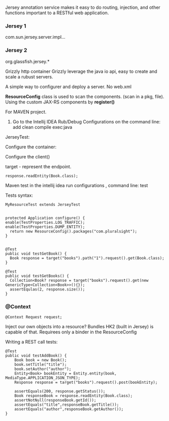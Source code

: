 Jersey annotation service makes it easy to do routing, injection, and other functions important to a RESTful web application.


### Jersey 1

com.sun.jersey.server.impl...

### Jersey 2

org.glassfish.jersey.*


Grizzly http container
Grizzly leverage the java io api, easy to create and scale a rubust servers.

A simple way to configurer and deploy a server.
No web.xml


**ResourceConfig** class is used to scan the components. (scan in a pkg, file).
Using the custom JAX-RS components by **register()**

For MAVEN project.
1. Go to the Intellij IDEA
Rub/Debug Configurations
on the command line: add clean compile exec:java


JerseyTest:

Configure the container:


Configure the client()

target - represent the endpoint.

    response.readEntity(Book.class);

Maven test in the intellij idea
run configurations , command line: test

Tests syntax:

    MyResourceTest extends JerseyTest


    protected Application configure() {
    enable(TestProperties.LOG_TRAFFIC);
    enable(TestProperties.DUMP_ENTITY);
      return new ResourceConfig().packages("com.pluralsight");
    }


    @Test
    public void testGetBook() {
      Book response = target("books").path("1").request().get(Book.class);
    }

    @Test
    public void testGetBooks() {
      Collection<Book? response = target("books").request().get(new GenericType<Collection<Book>>(){});
      assertEqulas(2, response.size());
    }



### @Context

    @Context Request request;
    
Inject our own objects into a resource?
Bundles HK2 (built in Jersey) is capable of that. Requirees only a binder in the ResourceConfig


Writing a REST call tests:
    
    @Test
    public void testAddBook() {
        Book book = new Book();
        book.setTitle("title");
        book.setAuthor("author");
        Entity<Book> bookEntity = Entity.entity(book, MediaType.APPLICATION_JSON_TYPE);
        Response response = target("books").request().post(bookEntity);
        
        assertEquals(200, response.getStatus());
        Book responseBook = response.readEntity(Book.class);
        assertNotNull(responseBook.getId());
        assertEquals("title",responseBook.getTitle());
        assertEquals("author",responseBook.getAuthor());
    }

    




